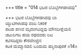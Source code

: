 +++
title = "014 ಭಟರ ಬೊಬ್ಬೆಗಳಡಗಿದವು"

+++
ಭಟರ ಬೊಬ್ಬೆಗಳಡಗಿದವು ಬಾ  
ಯ್ದುಟಿಗಳಾಡವು ವಂದಿ ನಿಕರಕೆ  
ಪಟಹ ಪಣವ ಮೃದಂಗವಿದ್ದವು ಮೌನದೀಕ್ಷೆಯಲಿ   
ಚಟುಲಗಜ ಹಯ ರಥದವರು ಲಟ  
ಕಟಿಸದಿದ್ದರು ಕೌರವೇಂದ್ರನ  
ಕಟಕ ದುಮ್ಮಾನದಲಿ ಬಂದುದು ಹಸ್ತಿನಾಪುರಕೆ       ॥14॥